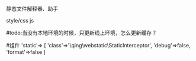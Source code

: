 
静态文件解释器、助手

style/css
js

#todo:当没有本地环境的时候，只更新线上环境，怎么更新缓存？

#组件
'static'=>
[
	'class'=>'\qing\webstatic\StaticInterceptor',
	'debug'=>false,
	'format'=>false
]
